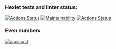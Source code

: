 ### Hexlet tests and linter status:
[![Actions Status](https://github.com/someden/frontend-project-lvl1/workflows/hexlet-check/badge.svg)](https://github.com/someden/frontend-project-lvl1/actions)
[![Maintainability](https://api.codeclimate.com/v1/badges/74892e8e60dc46b12cae/maintainability)](https://codeclimate.com/github/someden/frontend-project-lvl1/maintainability)
[![Actions Status](https://github.com/someden/frontend-project-lvl1/actions/workflows/main.yml/badge.svg)](https://github.com/someden/frontend-project-lvl1/actions/workflows/main.yml)

### Even numbers
[![asciicast](https://asciinema.org/a/i3k0eWXWDXLvENXUaPbYPPZ4y.svg)](https://asciinema.org/a/i3k0eWXWDXLvENXUaPbYPPZ4y)
